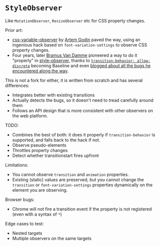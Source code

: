 # `StyleObserver`

Like `MutationObserver`, `ResizeObserver` etc for CSS property changes.

Prior art:
- [css-variable-observer](https://github.com/fluorumlabs/css-variable-observer) by [Artem Godin](https://github.com/fluorumlabs) paved the way,
using an ingenious hack based on `font-variation-settings` to observe CSS property changes.
- Four years, later [Bramus Van Damme](https://github.com/bramus) pioneered a way to do it "properly" in [style-observer](https://github.com/bramus/style-observer),
thanks to [`transition-behavior: allow-discrete`](https://caniuse.com/mdn-css_properties_transition-behavior) becoming Baseline and even [blogged about all the bugs he encountered along the way](https://www.bram.us/2024/08/31/introducing-bramus-style-observer-a-mutationobserver-for-css/).

This is not a fork for either, it is written from scratch and has several differences:
- Integrates better with existing transitions
- Actually detects the bugs, so it doesn't need to tread carefully around them
- Follows an API design that is more consistent with other observers on the web platform.


TODO:
- Combines the best of both: it does it properly if `transition-behavior` is supported, and falls back to the hack if not.
- Observe pseudo-elements
- Throttles property changes
- Detect whether transitionstart fires upfront

Limitations:
- You cannot observe `transition` and `animation` properties.
- Existing (static) values are preserved, but you cannot change the `transition` or `font-variation-settings` properties dynamically on the element you are observing.

Browser bugs:
- Chrome will not fire a transition event if the property is not registered (even with a syntax of `*`)

Edge cases to test:
- Nested targets
- Multiple observers on the same targets
